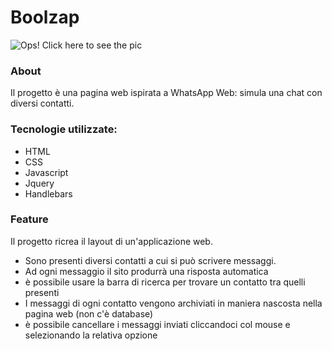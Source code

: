 # Boolzap

![Ops! Click here to see the pic](https://res.cloudinary.com/mcstorage/image/upload/v1604066301/Preview%20GitHub%20Repositories/boolzap_soimio.png)

### About

Il progetto è una pagina web ispirata a WhatsApp Web: simula una chat con diversi contatti.

### Tecnologie utilizzate:

- HTML
- CSS
- Javascript
- Jquery
- Handlebars

### Feature

Il progetto ricrea il layout di un'applicazione web.

- Sono presenti diversi contatti a cui si può scrivere messaggi.
- Ad ogni messaggio il sito produrrà una risposta automatica
- è possibile usare la barra di ricerca per trovare un contatto tra quelli presenti
- I messaggi di ogni contatto vengono archiviati in maniera nascosta nella pagina web (non c'è database)
- è possibile cancellare i messaggi inviati cliccandoci col mouse e selezionando la relativa opzione
